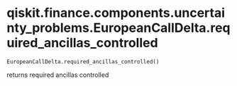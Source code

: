 # qiskit.finance.components.uncertainty\_problems.EuropeanCallDelta.required\_ancillas\_controlled

`EuropeanCallDelta.required_ancillas_controlled()`

returns required ancillas controlled
